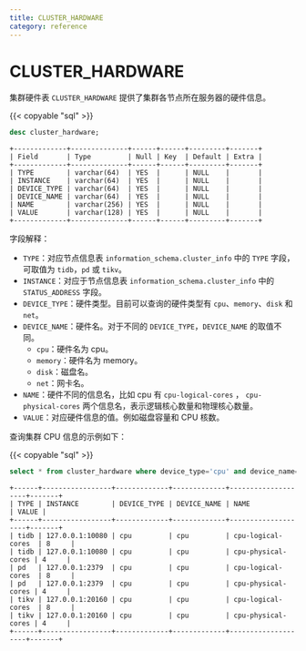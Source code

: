 ```yaml
---
title: CLUSTER_HARDWARE
category: reference
---
```


# CLUSTER_HARDWARE

集群硬件表 `CLUSTER_HARDWARE` 提供了集群各节点所在服务器的硬件信息。

{{< copyable "sql" >}}

```sql
desc cluster_hardware;
```

```
+-------------+--------------+------+------+---------+-------+
| Field       | Type         | Null | Key  | Default | Extra |
+-------------+--------------+------+------+---------+-------+
| TYPE        | varchar(64)  | YES  |      | NULL    |       |
| INSTANCE    | varchar(64)  | YES  |      | NULL    |       |
| DEVICE_TYPE | varchar(64)  | YES  |      | NULL    |       |
| DEVICE_NAME | varchar(64)  | YES  |      | NULL    |       |
| NAME        | varchar(256) | YES  |      | NULL    |       |
| VALUE       | varchar(128) | YES  |      | NULL    |       |
+-------------+--------------+------+------+---------+-------+
```

字段解释：

* `TYPE`：对应节点信息表 `information_schema.cluster_info` 中的 `TYPE` 字段，可取值为 `tidb`，`pd` 或 `tikv`。
* `INSTANCE`：对应于节点信息表 `information_schema.cluster_info` 中的 `STATUS_ADDRESS` 字段。
* `DEVICE_TYPE`：硬件类型。目前可以查询的硬件类型有 `cpu`、`memory`、`disk` 和 `net`。
* `DEVICE_NAME`：硬件名。对于不同的 `DEVICE_TYPE`，`DEVICE_NAME` 的取值不同。
    * `cpu`：硬件名为 cpu。
    * `memory`：硬件名为 memory。
    * `disk`：磁盘名。
    * `net`：网卡名。
* `NAME`：硬件不同的信息名，比如 cpu 有 `cpu-logical-cores` ， `cpu-physical-cores` 两个信息名，表示逻辑核心数量和物理核心数量。
* `VALUE`：对应硬件信息的值。例如磁盘容量和 CPU 核数。

查询集群 CPU 信息的示例如下：

{{< copyable "sql" >}}

```sql
select * from cluster_hardware where device_type='cpu' and device_name='cpu' and name like '%cores';
```

```
+------+-----------------+-------------+-------------+--------------------+-------+
| TYPE | INSTANCE        | DEVICE_TYPE | DEVICE_NAME | NAME               | VALUE |
+------+-----------------+-------------+-------------+--------------------+-------+
| tidb | 127.0.0.1:10080 | cpu         | cpu         | cpu-logical-cores  | 8     |
| tidb | 127.0.0.1:10080 | cpu         | cpu         | cpu-physical-cores | 4     |
| pd   | 127.0.0.1:2379  | cpu         | cpu         | cpu-logical-cores  | 8     |
| pd   | 127.0.0.1:2379  | cpu         | cpu         | cpu-physical-cores | 4     |
| tikv | 127.0.0.1:20160 | cpu         | cpu         | cpu-logical-cores  | 8     |
| tikv | 127.0.0.1:20160 | cpu         | cpu         | cpu-physical-cores | 4     |
+------+-----------------+-------------+-------------+--------------------+-------+
```
